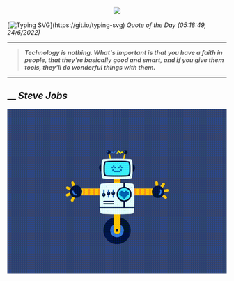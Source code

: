 <p align='center'><img src='https://komarev.com/ghpvc/?username=hungpurdie&label=Total+Vistors&color=brightgreen&style=plastic'></p> 


 [![Typing SVG](https://readme-typing-svg.herokuapp.com?font=Press+Start+2P&color=C2F784&size=35&width=900&height=100&lines=Hello+World%2C+I'm+Hung+!)](https://git.io/typing-svg) 
 _Quote of the Day (05:18:49, 24/6/2022)_
___
>**_Technology is nothing. What's important is that you have a faith in people, that they're basically good and smart, and if you give them tools, they'll do wonderful things with them._**
___
## __ **_Steve Jobs_** 
<p align="center"><img src="src/assets/images/robot-dancing-dribble.gif"/></p>
